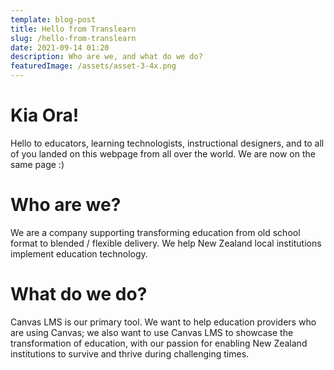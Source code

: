 ```yaml
---
template: blog-post
title: Hello from Translearn
slug: /hello-from-translearn
date: 2021-09-14 01:20
description: Who are we, and what do we do?
featuredImage: /assets/asset-3-4x.png
---
```

# **Kia Ora!**

Hello to educators, learning technologists, instructional designers, and to all of you landed on this webpage from all over the world. We are now on the same page :)

# **Who are we?**

We are a company supporting transforming education from old school format to blended / flexible delivery. We help New Zealand local institutions implement education technology. 

# **What do we do?**

Canvas LMS is our primary tool. We want to help education providers who are using Canvas; we also want to use Canvas LMS to showcase the transformation of education, with our passion for enabling New Zealand institutions to survive and thrive during challenging times.